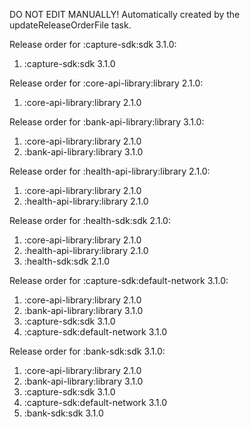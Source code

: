 DO NOT EDIT MANUALLY!
Automatically created by the updateReleaseOrderFile task.

Release order for :capture-sdk:sdk 3.1.0:
 1. :capture-sdk:sdk 3.1.0

Release order for :core-api-library:library 2.1.0:
 1. :core-api-library:library 2.1.0

Release order for :bank-api-library:library 3.1.0:
 1. :core-api-library:library 2.1.0
 2. :bank-api-library:library 3.1.0

Release order for :health-api-library:library 2.1.0:
 1. :core-api-library:library 2.1.0
 2. :health-api-library:library 2.1.0

Release order for :health-sdk:sdk 2.1.0:
 1. :core-api-library:library 2.1.0
 2. :health-api-library:library 2.1.0
 3. :health-sdk:sdk 2.1.0

Release order for :capture-sdk:default-network 3.1.0:
 1. :core-api-library:library 2.1.0
 2. :bank-api-library:library 3.1.0
 3. :capture-sdk:sdk 3.1.0
 4. :capture-sdk:default-network 3.1.0

Release order for :bank-sdk:sdk 3.1.0:
 1. :core-api-library:library 2.1.0
 2. :bank-api-library:library 3.1.0
 3. :capture-sdk:sdk 3.1.0
 4. :capture-sdk:default-network 3.1.0
 5. :bank-sdk:sdk 3.1.0

